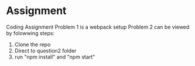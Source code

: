 # Assignment
Coding Assignment
Problem 1 is a webpack setup
Problem 2 can be viewed by folowwing steps:
1) Clone the repo
2) Direct to question2 folder
3) run "npm install" and "npm start"
